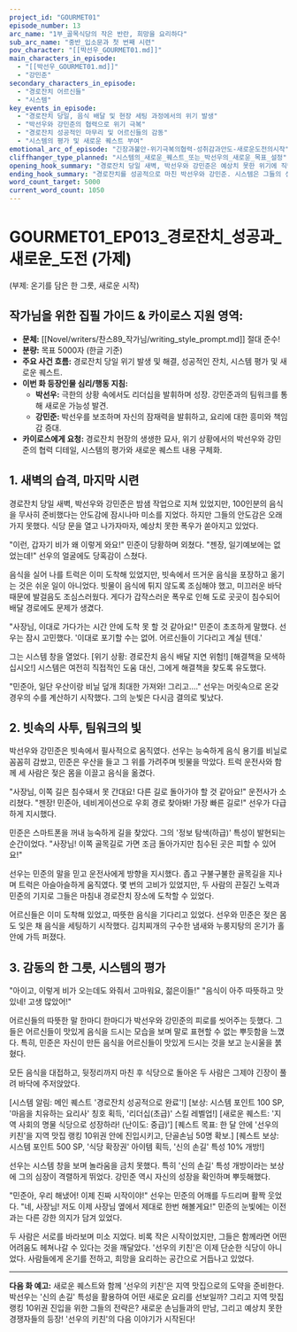 ```yaml
---
project_id: "GOURMET01"
episode_number: 13
arc_name: "1부_골목식당의 작은 반란, 희망을 요리하다"
sub_arc_name: "중반_입소문과 첫 번째 시련"
pov_character: "[[박선우_GOURMET01.md]]"
main_characters_in_episode:
  - "[[박선우_GOURMET01.md]]"
  - "강민준"
secondary_characters_in_episode:
  - "경로잔치 어르신들"
  - "시스템"
key_events_in_episode:
  - "경로잔치 당일, 음식 배달 및 현장 세팅 과정에서의 위기 발생"
  - "박선우와 강민준의 협력으로 위기 극복"
  - "경로잔치 성공적인 마무리 및 어르신들의 감동"
  - "시스템의 평가 및 새로운 퀘스트 부여"
emotional_arc_of_episode: "긴장과불안-위기극복의협력-성취감과안도-새로운도전의시작"
cliffhanger_type_planned: "시스템의_새로운_퀘스트_또는_박선우의_새로운_목표_설정"
opening_hook_summary: "경로잔치 당일 새벽, 박선우와 강민준은 예상치 못한 위기에 직면하지만, 100인분의 온기를 전달하기 위한 마지막 사투를 시작한다."
ending_hook_summary: "경로잔치를 성공적으로 마친 박선우와 강민준. 시스템은 그들의 성장을 평가하고, 박선우에게 새로운 목표를 제시하며 다음 단계로 나아갈 것을 암시한다."
word_count_target: 5000
current_word_count: 1050
---
```


# GOURMET01_EP013_경로잔치_성공과_새로운_도전 (가제)
(부제: 온기를 담은 한 그릇, 새로운 시작)

## 작가님을 위한 집필 가이드 & 카이로스 지원 영역:

- **문체:** [[Novel/writers/찬스89_작가님/writing_style_prompt.md]] 절대 준수!
- **분량:** 목표 5000자 (한글 기준)
- **주요 사건 흐름:** 경로잔치 당일 위기 발생 및 해결, 성공적인 잔치, 시스템 평가 및 새로운 퀘스트.
- **이번 화 등장인물 심리/행동 지침:**
    - **박선우:** 극한의 상황 속에서도 리더십을 발휘하며 성장. 강민준과의 팀워크를 통해 새로운 가능성 발견.
    - **강민준:** 박선우를 보조하며 자신의 잠재력을 발휘하고, 요리에 대한 흥미와 책임감 증대.
- **카이로스에게 요청:** 경로잔치 현장의 생생한 묘사, 위기 상황에서의 박선우와 강민준의 협력 디테일, 시스템의 평가와 새로운 퀘스트 내용 구체화.

## 1. 새벽의 습격, 마지막 시련

경로잔치 당일 새벽, 박선우와 강민준은 밤샘 작업으로 지쳐 있었지만, 100인분의 음식을 무사히 준비했다는 안도감에 잠시나마 미소를 지었다. 하지만 그들의 안도감은 오래가지 못했다. 식당 문을 열고 나가자마자, 예상치 못한 폭우가 쏟아지고 있었다.

"이런, 갑자기 비가 왜 이렇게 와요!" 민준이 당황하며 외쳤다.
"젠장, 일기예보에는 없었는데!" 선우의 얼굴에도 당혹감이 스쳤다.

음식을 실어 나를 트럭은 이미 도착해 있었지만, 빗속에서 뜨거운 음식을 포장하고 옮기는 것은 쉬운 일이 아니었다. 빗물이 음식에 튀지 않도록 조심해야 했고, 미끄러운 바닥 때문에 발걸음도 조심스러웠다. 게다가 갑작스러운 폭우로 인해 도로 곳곳이 침수되어 배달 경로에도 문제가 생겼다.

"사장님, 이대로 가다가는 시간 안에 도착 못 할 것 같아요!" 민준이 초조하게 말했다.
선우는 잠시 고민했다. '이대로 포기할 수는 없어. 어르신들이 기다리고 계실 텐데.'

그는 시스템 창을 열었다. [위기 상황: 경로잔치 음식 배달 지연 위험!] [해결책을 모색하십시오!] 시스템은 여전히 직접적인 도움 대신, 그에게 해결책을 찾도록 유도했다.

"민준아, 일단 우산이랑 비닐 덮개 최대한 가져와! 그리고…." 선우는 머릿속으로 온갖 경우의 수를 계산하기 시작했다. 그의 눈빛은 다시금 결의로 빛났다.

## 2. 빗속의 사투, 팀워크의 빛

박선우와 강민준은 빗속에서 필사적으로 움직였다. 선우는 능숙하게 음식 용기를 비닐로 꼼꼼히 감쌌고, 민준은 우산을 들고 그 위를 가려주며 빗물을 막았다. 트럭 운전사와 함께 세 사람은 젖은 몸을 이끌고 음식을 옮겼다.

"사장님, 이쪽 길은 침수돼서 못 간대요! 다른 길로 돌아가야 할 것 같아요!" 운전사가 소리쳤다.
"젠장! 민준아, 네비게이션으로 우회 경로 찾아봐! 가장 빠른 길로!" 선우가 다급하게 지시했다.

민준은 스마트폰을 꺼내 능숙하게 길을 찾았다. 그의 '정보 탐색(하급)' 특성이 발현되는 순간이었다. "사장님! 이쪽 골목길로 가면 조금 돌아가지만 침수된 곳은 피할 수 있어요!"

선우는 민준의 말을 믿고 운전사에게 방향을 지시했다. 좁고 구불구불한 골목길을 지나며 트럭은 아슬아슬하게 움직였다. 몇 번의 고비가 있었지만, 두 사람의 끈질긴 노력과 민준의 기지로 그들은 마침내 경로잔치 장소에 도착할 수 있었다.

어르신들은 이미 도착해 있었고, 따뜻한 음식을 기다리고 있었다. 선우와 민준은 젖은 몸도 잊은 채 음식을 세팅하기 시작했다. 김치찌개의 구수한 냄새와 누룽지탕의 온기가 홀 안에 가득 퍼졌다.

## 3. 감동의 한 그릇, 시스템의 평가

"아이고, 이렇게 비가 오는데도 와줘서 고마워요, 젊은이들!"
"음식이 아주 따뜻하고 맛있네! 고생 많았어!"

어르신들의 따뜻한 말 한마디 한마디가 박선우와 강민준의 피로를 씻어주는 듯했다. 그들은 어르신들이 맛있게 음식을 드시는 모습을 보며 말로 표현할 수 없는 뿌듯함을 느꼈다. 특히, 민준은 자신이 만든 음식을 어르신들이 맛있게 드시는 것을 보고 눈시울을 붉혔다.

모든 음식을 대접하고, 뒷정리까지 마친 후 식당으로 돌아온 두 사람은 그제야 긴장이 풀려 바닥에 주저앉았다.

[시스템 알림: 메인 퀘스트 '경로잔치 성공적으로 완료'!]
[보상: 시스템 포인트 100 SP, '마음을 치유하는 요리사' 칭호 획득, '리더십(초급)' 스킬 레벨업!]
[새로운 퀘스트: '지역 사회의 명물 식당으로 성장하라! (난이도: 중급)']
[퀘스트 목표: 한 달 안에 '선우의 키친'을 지역 맛집 랭킹 10위권 안에 진입시키고, 단골손님 50명 확보.]
[퀘스트 보상: 시스템 포인트 500 SP, '식당 확장권' 아이템 획득, '신의 손길' 특성 10% 개방!]

선우는 시스템 창을 보며 놀라움을 금치 못했다. 특히 '신의 손길' 특성 개방이라는 보상에 그의 심장이 격렬하게 뛰었다. 강민준 역시 자신의 성장을 확인하며 뿌듯해했다.

"민준아, 우리 해냈어! 이제 진짜 시작이야!" 선우는 민준의 어깨를 두드리며 활짝 웃었다.
"네, 사장님! 저도 이제 사장님 옆에서 제대로 한번 해볼게요!" 민준의 눈빛에는 이전과는 다른 강한 의지가 담겨 있었다.

두 사람은 서로를 바라보며 미소 지었다. 비록 작은 시작이었지만, 그들은 함께라면 어떤 어려움도 헤쳐나갈 수 있다는 것을 깨달았다. '선우의 키친'은 이제 단순한 식당이 아니었다. 사람들에게 온기를 전하고, 희망을 요리하는 공간으로 거듭나고 있었다.

---
**다음 화 예고:**
새로운 퀘스트와 함께 '선우의 키친'은 지역 맛집으로의 도약을 준비한다. 박선우는 '신의 손길' 특성을 활용하여 어떤 새로운 요리를 선보일까? 그리고 지역 맛집 랭킹 10위권 진입을 위한 그들의 전략은? 새로운 손님들과의 만남, 그리고 예상치 못한 경쟁자들의 등장! '선우의 키친'의 다음 이야기가 시작된다!